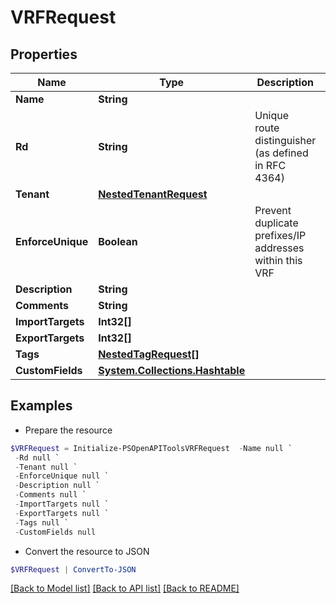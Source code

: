# VRFRequest
## Properties

Name | Type | Description | Notes
------------ | ------------- | ------------- | -------------
**Name** | **String** |  | 
**Rd** | **String** | Unique route distinguisher (as defined in RFC 4364) | [optional] 
**Tenant** | [**NestedTenantRequest**](NestedTenantRequest.md) |  | [optional] 
**EnforceUnique** | **Boolean** | Prevent duplicate prefixes/IP addresses within this VRF | [optional] 
**Description** | **String** |  | [optional] 
**Comments** | **String** |  | [optional] 
**ImportTargets** | **Int32[]** |  | [optional] 
**ExportTargets** | **Int32[]** |  | [optional] 
**Tags** | [**NestedTagRequest[]**](NestedTagRequest.md) |  | [optional] 
**CustomFields** | [**System.Collections.Hashtable**](AnyType.md) |  | [optional] 

## Examples

- Prepare the resource
```powershell
$VRFRequest = Initialize-PSOpenAPIToolsVRFRequest  -Name null `
 -Rd null `
 -Tenant null `
 -EnforceUnique null `
 -Description null `
 -Comments null `
 -ImportTargets null `
 -ExportTargets null `
 -Tags null `
 -CustomFields null
```

- Convert the resource to JSON
```powershell
$VRFRequest | ConvertTo-JSON
```

[[Back to Model list]](../README.md#documentation-for-models) [[Back to API list]](../README.md#documentation-for-api-endpoints) [[Back to README]](../README.md)

